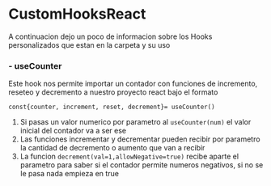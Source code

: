 # CustomHooksReact

A continuacion dejo un poco de informacion sobre los Hooks personalizados que estan en la carpeta y su uso

### **- useCounter**
Este hook nos permite importar un contador con funciones de incremento, reseteo y decremento a nuestro proyecto react bajo el formato

`const{counter, increment, reset, decrement}= useCounter()`

1. Si pasas un valor numerico por parametro al `useCounter(num)` el valor inicial del contador va a ser ese
2. Las funciones incrementar y decrementar pueden recibir por parametro la cantidad de decremento o aumento que van a recibir
3. La funcion `decrement(val=1,allowNegative=true)` recibe aparte el parametro para saber si el contador permite numeros negativos, si no se le pasa nada empieza en true
